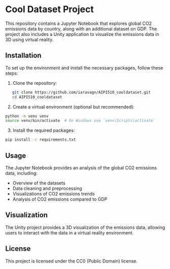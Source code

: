 # Cool Dataset Project

This repository contains a Jupyter Notebook that explores global CO2 emissions data by country, along with an additional dataset on GDP. The project also includes a Unity application to visualize the emissions data in 3D using virtual reality.

## Installation

To set up the environment and install the necessary packages, follow these steps:

1. Clone the repository:

```bash
   git clone https://github.com/iaravagn/AIPI510_cooldataset.git
   cd AIPI510_cooldataset
```
2. Create a virtual environment (optional but recommended):

```bash
python -m venv venv
source venv/bin/activate  # On Windows use `venv\Scripts\activate`

```

3. Install the required packages:

```bash
pip install -r requirements.txt

```


## Usage

The Jupyter Notebook provides an analysis of the global CO2 emissions data, including:

- Overview of the datasets
- Data cleaning and preprocessing
- Visualizations of CO2 emissions trends
- Analysis of CO2 emissions compared to GDP


## Visualization

The Unity project provides a 3D visualization of the emissions data, allowing users to interact with the data in a virtual reality environment.


## License

This project is licensed under the CC0 (Public Domain) license.